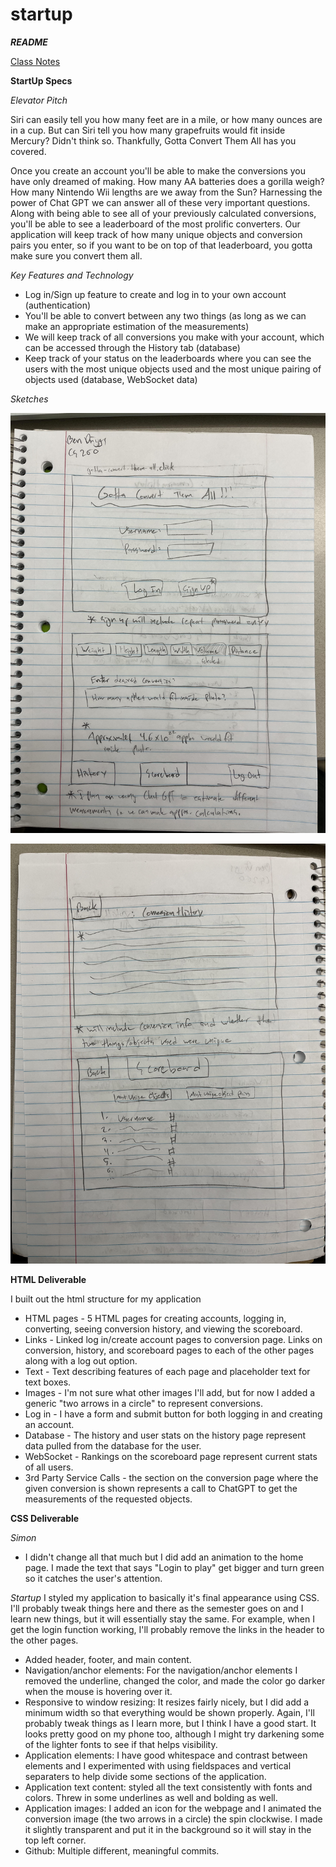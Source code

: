 # startup
***README***

[Class Notes](https://github.com/StarLicker/startup/blob/main/Notes/notes.md)

**StartUp Specs**

*Elevator Pitch*

Siri can easily tell you how many feet are in a mile, or how many ounces are in a cup. But can Siri tell you how many grapefruits would fit inside Mercury? Didn't think so. Thankfully, Gotta Convert Them All has you covered.

Once you create an account you'll be able to make the conversions you have only dreamed of making. How many AA batteries does a gorilla weigh? How many Nintendo Wii lengths are we away from the Sun? Harnessing the power of Chat GPT we can answer all of these very important questions. Along with being able to see all of your previously calculated conversions, you'll be able to see a leaderboard of the most prolific converters. Our application will keep track of how many unique objects and conversion pairs you enter, so if you want to be on top of that leaderboard, you gotta make sure you convert them all.

*Key Features and Technology*
- Log in/Sign up feature to create and log in to your own account (authentication)
- You'll be able to convert between any two things (as long as we can make an appropriate estimation of the measurements)
- We will keep track of all conversions you make with your account, which can be accessed through the History tab (database)
- Keep track of your status on the leaderboards where you can see the users with the most unique objects used and the most unique pairing of objects used (database, WebSocket data)

*Sketches*

![Semester_Project_Sketch_Front](https://github.com/StarLicker/startup/blob/main/Images/CS260_Project_Front.jpg)

![Semester_Project_Sketch_Front](https://github.com/StarLicker/startup/blob/main/Images/CS260_Project_Back.jpg)

**HTML Deliverable**

I built out the html structure for my application

- HTML pages - 5 HTML pages for creating accounts, logging in, converting, seeing conversion history, and viewing the scoreboard.
- Links - Linked log in/create account pages to conversion page. Links on conversion, history, and scoreboard pages to each of the other pages along with a log out option.
- Text - Text describing features of each page and placeholder text for text boxes.
- Images - I'm not sure what other images I'll add, but for now I added a generic "two arrows in a circle" to represent conversions.
- Log in - I have a form and submit button for both logging in and creating an account.
- Database - The history and user stats on the history page represent data pulled from the database for the user.
- WebSocket - Rankings on the scoreboard page represent current stats of all users.
- 3rd Party Service Calls - the section on the conversion page where the given conversion is shown represents a call to ChatGPT to get the measurements of the requested objects.

**CSS Deliverable**

*Simon*
- I didn't change all that much but I did add an animation to the home page. I made the text that says "Login to play" get bigger and turn green so it catches the user's attention.

*Startup*
I styled my application to basically it's final appearance using CSS. I'll probably tweak things here and there as the semester goes on and I learn new things, but it will essentially stay the same. For example, when I get the login function working, I'll probably remove the links in the header to the other pages.
- Added header, footer, and main content.
- Navigation/anchor elements: For the navigation/anchor elements I removed the underline, changed the color, and made the color go darker when the mouse is hovering over it.
- Responsive to window resizing: It resizes fairly nicely, but I did add a minimum width so that everything would be shown properly. Again, I'll probably tweak things as I learn more, but I think I have a good start. It looks pretty good on my phone too, although I might try darkening some of the lighter fonts to see if that helps visibility.
- Application elements: I have good whitespace and contrast between elements and I experimented with using fieldspaces and vertical separaters to help divide some sections of the application.
- Application text content: styled all the text consistently with fonts and colors. Threw in some underlines as well and bolding as well.
- Application images: I added an icon for the webpage and I animated the conversion image (the two arrows in a circle) the spin clockwise. I made it slightly transparent and put it in the background so it will stay in the top left corner.
- Github: Multiple different, meaningful commits.
